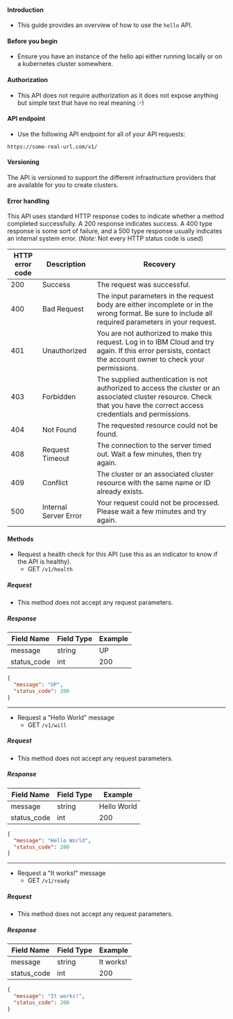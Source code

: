 #### Introduction

- This guide provides an overview of how to use the `hello` API. 

#### Before you begin

- Ensure you have an instance of the hello api either running locally or on a kubernetes cluster somewhere. 

#### Authorization

- This API does not require authorization as it does not expose anything but simple text that have no real meaning :-) 

#### API endpoint
- Use the following API endpoint for all of your API requests:

`https://some-real-url.com/v1/`

#### Versioning
The API is versioned to support the different infrastructure providers that are available for you to create clusters.

#### Error handling
This API uses standard HTTP response codes to indicate whether a method completed successfully. A 200 response indicates success. A 400 type response is some sort of failure, and a 500 type response usually indicates an internal system error. (_Note:_ Not every HTTP status code is used)

HTTP error code | Description | Recovery
-- | -- | --
200	| Success | The request was successful.
400	| Bad Request |	The input parameters in the request body are either incomplete or in the wrong format. Be sure to include all required parameters in your request.
401	| Unauthorized | You are not authorized to make this request. Log in to IBM Cloud and try again. If this error persists, contact the account owner to check your permissions.
403	| Forbidden | The supplied authentication is not authorized to access the cluster or an associated cluster resource. Check that you have the correct access credentials and permissions.
404	| Not Found | The requested resource could not be found.
408	| Request Timeout |	The connection to the server timed out. Wait a few minutes, then try again.
409	| Conflict | The cluster or an associated cluster resource with the same name or ID already exists.
500	| Internal Server Error | Your request could not be processed. Please wait a few minutes and try again.

#### Methods
- Request a health check for this API (use this as an indicator to know if the API is healthy). 
  - GET `/v1/health`

##### Request

- This method does not accept any request parameters.

##### Response

Field Name | Field Type | Example
-- | -- | --
message | string | UP
status_code | int | 200

```json
{
  "message": "UP", 
  "status_code": 200
}
```

___

- Request a "Hello World" message
  - GET `/v1/will`

##### Request

- This method does not accept any request parameters.

##### Response

Field Name | Field Type | Example
-- | -- | --
message | string | Hello World
status_code | int | 200

```json
{
  "message": "Hello World", 
  "status_code": 200
}
```

___

- Request a "It works!" message
  - GET `/v1/ready`

##### Request

- This method does not accept any request parameters.

##### Response

Field Name | Field Type | Example
-- | -- | --
message | string | It works!
status_code | int | 200

```json
{
  "message": "It works!", 
  "status_code": 200
}
```
